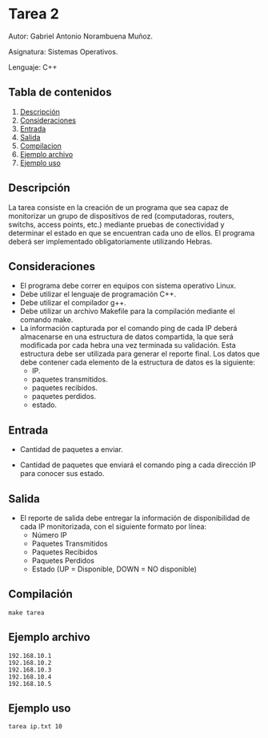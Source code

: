 # Tarea 2

Autor: Gabriel Antonio Norambuena Muñoz.

Asignatura: Sistemas Operativos.

Lenguaje: C++

## Tabla de contenidos
1. [Descripción](#descripción)
2. [Consideraciones](#consideraciones)
3. [Entrada](#entrada)
4. [Salida](#salida)
5. [Compilacion](#compilación)
6. [Ejemplo archivo](#ejemplo-archivo)
7. [Ejemplo uso](#ejemplo-uso)

## Descripción

La tarea consiste en la creación de un programa que sea capaz de monitorizar un grupo
de dispositivos de red (computadoras, routers, switchs, access points, etc.) mediante pruebas
de conectividad y determinar el estado en que se encuentran cada uno de ellos. El programa
deberá ser implementado obligatoriamente utilizando Hebras.


## Consideraciones

- El programa debe correr en equipos con sistema operativo Linux.
- Debe utilizar el lenguaje de programación C++.
- Debe utilizar el compilador g++.
- Debe utilizar un archivo Makefile para la compilación mediante el comando make.
- La información capturada por el comando ping de cada IP deberá almacenarse en una estructura de datos compartida, la que será modificada por cada
hebra una vez terminada su validación. Esta estructura debe ser utilizada para generar
el reporte final. Los datos que debe contener cada elemento de la estructura de datos
es la siguiente:
    - IP.
    - paquetes transmitidos.
    - paquetes recibidos.
    - paquetes perdidos.
    - estado.

## Entrada

- Cantidad de paquetes a enviar. 

- Cantidad de paquetes que enviará el comando ping a cada dirección IP para conocer sus estado.

## Salida

- El reporte de salida debe entregar la información de disponibilidad de cada IP monitorizada, con el siguiente formato por lı́nea:
    - Número IP
    - Paquetes Transmitidos
    - Paquetes Recibidos
    - Paquetes Perdidos
    - Estado (UP = Disponible, DOWN = NO disponible)

## Compilación
~~~
make tarea
~~~

## Ejemplo archivo

~~~
192.168.10.1
192.168.10.2
192.168.10.3
192.168.10.4
192.168.10.5
~~~

## Ejemplo uso

 ~~~
tarea ip.txt 10
 ~~~
